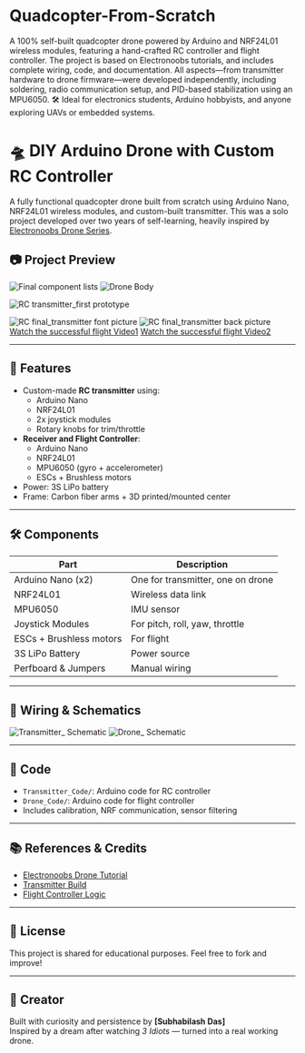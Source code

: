# Quadcopter-From-Scratch
A 100% self-built quadcopter drone powered by Arduino and NRF24L01 wireless modules, featuring a hand-crafted RC controller and flight controller. The project is based on Electronoobs tutorials, and includes complete wiring, code, and documentation. All aspects—from transmitter hardware to drone firmware—were developed independently, including soldering, radio communication setup, and PID-based stabilization using an MPU6050.
🛠️ Ideal for electronics students, Arduino hobbyists, and anyone exploring UAVs or embedded systems.

# 🛸 DIY Arduino Drone with Custom RC Controller

A fully functional quadcopter drone built from scratch using Arduino Nano, NRF24L01 wireless modules, and custom-built transmitter. This was a solo project developed over two years of self-learning, heavily inspired by [Electronoobs Drone Series](http://electronoobs.com/eng_robotica_tut5_1.php).

## 📷 Project Preview
![Final component lists ](Components.jpg)
![Drone Body](Drone_body.jpg)


![RC transmitter_first prototype ](Transmitter_First_Prototype.jpg)

![RC final_transmitter font picture](Transmitter_final_prototype_front.jpg)
![RC final_transmitter  back picture](Transmitter_final_prototype_back.jpg)
[Watch the successful flight Video1](flight_video1.mp4)
[Watch the successful flight Video2](Flight_video2.mp4)

---

## 🚁 Features

- Custom-made **RC transmitter** using:
  - Arduino Nano
  - NRF24L01
  - 2x joystick modules
  - Rotary knobs for trim/throttle
- **Receiver and Flight Controller**:
  - Arduino Nano
  - NRF24L01
  - MPU6050 (gyro + accelerometer)
  - ESCs + Brushless motors
- Power: 3S LiPo battery
- Frame: Carbon fiber arms + 3D printed/mounted center

---

## 🛠️ Components

| Part | Description |
|------|-------------|
| Arduino Nano (x2) | One for transmitter, one on drone |
| NRF24L01 | Wireless data link |
| MPU6050 | IMU sensor |
| Joystick Modules | For pitch, roll, yaw, throttle |
| ESCs + Brushless motors | For flight |
| 3S LiPo Battery | Power source |
| Perfboard & Jumpers | Manual wiring |

---

## 📐 Wiring & Schematics
![Transmitter_ Schematic ]( transmitter_Diagram_.png)
![Drone_ Schematic ](full_flight_controller.png)


---

## 💾 Code

- `Transmitter_Code/`: Arduino code for RC controller
- `Drone_Code/`: Arduino code for flight controller
- Includes calibration, NRF communication, sensor filtering

---

## 📚 References & Credits

- [Electronoobs Drone Tutorial](http://electronoobs.com/eng_robotica_tut5_1.php)
- [Transmitter Build](http://electronoobs.com/eng_robotica_tut5_2.php)
- [Flight Controller Logic](http://electronoobs.com/eng_robotica_tut5_3.php)

---

## 🔖 License

This project is shared for educational purposes. Feel free to fork and improve!

---

## 🙌 Creator

Built with curiosity and persistence by **[Subhabilash Das]**  
Inspired by a dream after watching *3 Idiots* — turned into a real working drone.

